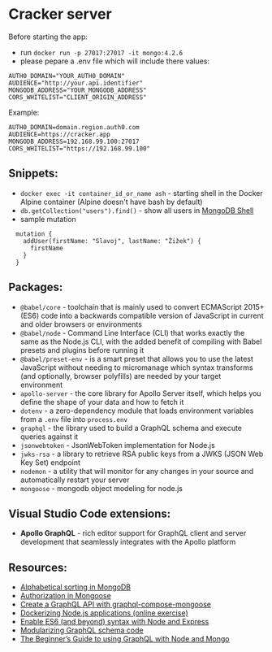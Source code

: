 # Cracker server

Before starting the app:

- run `docker run -p 27017:27017 -it mongo:4.2.6`
- please pepare a .env file which will include there values:

```
AUTH0_DOMAIN="YOUR_AUTH0_DOMAIN"
AUDIENCE="http://your.api.identifier"
MONGODB_ADDRESS="YOUR_MONGODB_ADDRESS"
CORS_WHITELIST="CLIENT_ORIGIN_ADDRESS"
```

Example:

```
AUTH0_DOMAIN=domain.region.auth0.com
AUDIENCE=https://cracker.app
MONGODB_ADDRESS=192.168.99.100:27017
CORS_WHITELIST="https://192.168.99.100"
```

## Snippets:

- `docker exec -it container_id_or_name ash` - starting shell in the Docker Alpine container (Alpine doesn't have bash by default)
- `db.getCollection("users").find()` - show all users in [MongoDB Shell](https://docs.mongodb.com/manual/mongo/#working-with-the-mongo-shell)
- sample mutation

```
  mutation {
    addUser(firstName: "Slavoj", lastName: "Žižek") {
      firstName
    }
  }
```

## Packages:

- `@babel/core` - toolchain that is mainly used to convert ECMAScript 2015+ (ES6) code into a backwards compatible version of JavaScript in current and older browsers or environments
- `@babel/node` - Command Line Interface (CLI) that works exactly the same as the Node.js CLI, with the added benefit of compiling with Babel presets and plugins before running it
- `@babel/preset-env` - is a smart preset that allows you to use the latest JavaScript without needing to micromanage which syntax transforms (and optionally, browser polyfills) are needed by your target environment
- `apollo-server` - the core library for Apollo Server itself, which helps you define the shape of your data and how to fetch it
- `dotenv` - a zero-dependency module that loads environment variables from a `.env` file into `process.env`
- `graphql` - the library used to build a GraphQL schema and execute queries against it
- `jsonwebtoken` - JsonWebToken implementation for Node.js
- `jwks-rsa` - a library to retrieve RSA public keys from a JWKS (JSON Web Key Set) endpoint
- `nodemon` - a utility that will monitor for any changes in your source and automatically restart your server
- `mongoose` - mongodb object modeling for node.js

## Visual Studio Code extensions:

- **Apollo GraphQL** - rich editor support for GraphQL client and server development that seamlessly integrates with the Apollo platform

## Resources:

- [Alphabetical sorting in MongoDB](https://stackoverflow.com/questions/14279924/mongoose-sort-alphabetically)
- [Authorization in Mongoose](https://mongoosejs.com/docs/connections.html)
- [Create a GraphQL API with graphql-compose-mongoose](https://getstream.io/blog/tutorial-create-a-graphql-api-with-node-mongoose-and-express/)
- [Dockerizing Node.js applications (online exercise)](https://www.katacoda.com/courses/docker/3# "Katacoda course")
- [Enable ES6 (and beyond) syntax with Node and Express](https://www.freecodecamp.org/news/how-to-enable-es6-and-beyond-syntax-with-node-and-express-68d3e11fe1ab/)
- [Modularizing GraphQL schema code](https://www.apollographql.com/blog/modularizing-your-graphql-schema-code-d7f71d5ed5f2)
- [The Beginner’s Guide to using GraphQL with Node and Mongo](https://medium.com/@williamyang93/graphql-apollo-mongodb-mongoose-part-i-a727bb22f1f6)
